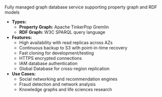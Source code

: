 Fully managed graph database service supporting property graph and RDF models
- **Types:**
    - **Property Graph:** Apache TinkerPop Gremlin
    - **RDF Graph:** W3C SPARQL query language
- **Features:**
    - High availability with read replicas across AZs
    - Continuous backup to S3 with point-in-time recovery
    - Fast cloning for development/testing
    - HTTPS encrypted connections
    - IAM database authentication
    - Global Database for cross-region replication
- **Use Cases:**
    - Social networking and recommendation engines
    - Fraud detection and network analysis
    - Knowledge graphs and life sciences research